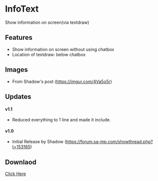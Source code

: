 # InfoText
Show information on screen(via textdraw)

## Features
- Show information on screen without using chatbox
- Location of textdraw: below chatbox

## Images
- From Shadow's post (https://imgur.com/4Va5o5r)

## Updates
#### v1.1
- Reduced everything to 1 line and made it include.

#### v1.0
- Initial Release by Shadow (https://forum.sa-mp.com/showthread.php?t=153165)

## Downlaod
<a href ="https://github.com/siddharthamks/Infotext/releases">Click Here</a>
